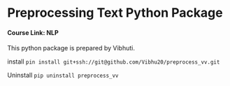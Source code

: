 # Preprocessing Text Python Package

#### Course Link: NLP

This python package is prepared by Vibhuti.

install
`pin install git+ssh://git@github.com/Vibhu20/preprocess_vv.git`

Uninstall
`pip uninstall preprocess_vv`